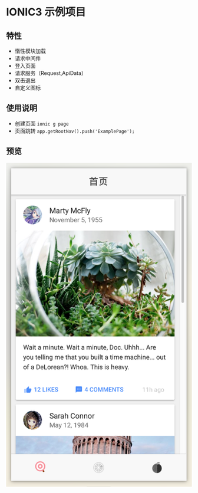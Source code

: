 # IONIC3 示例项目

## 特性
* 惰性模块加载
* 请求中间件
* 登入页面
* 请求服务（Request,ApiData）
* 双击退出
* 自定义图标

## 使用说明
* 创建页面
`ionic g page`
* 页面跳转
`app.getRootNav().push('ExamplePage');`

## 预览
![预览](preview.png)
